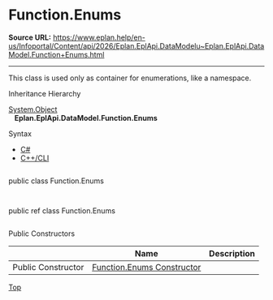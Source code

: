 # Function.Enums

**Source URL:** https://www.eplan.help/en-us/Infoportal/Content/api/2026/Eplan.EplApi.DataModelu~Eplan.EplApi.DataModel.Function+Enums.html

---

This class is used only as container for enumerations, like a namespace.

Inheritance Hierarchy

[System.Object](#)  
   **Eplan.EplApi.DataModel.Function.Enums**

Syntax

- [C#](#i-syntax-CS)
- [C++/CLI](#i-syntax-CPP2005)

```
```
public class Function.Enums
```
```

```
```
public ref class Function.Enums
```
```



Public Constructors

|  | Name | Description |
| --- | --- | --- |
| Public Constructor | [Function.Enums Constructor](Eplan.EplApi.DataModelu~Eplan.EplApi.DataModel.Function+Enums~_ctor.html) |  |

[Top](#top)
